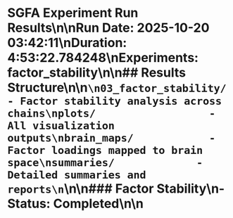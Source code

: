 # SGFA Experiment Run Results\n\n**Run Date:** 2025-10-20 03:42:11\n**Duration:** 4:53:22.784248\n**Experiments:** factor_stability\n\n## Results Structure\n\n```\n03_factor_stability/        - Factor stability analysis across chains\nplots/                  - All visualization outputs\nbrain_maps/            - Factor loadings mapped to brain space\nsummaries/             - Detailed summaries and reports\n```\n\n### Factor Stability\n- Status: Completed\n\n